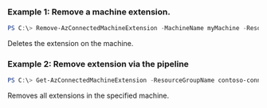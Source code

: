 ### Example 1: Remove a machine extension.
```powershell
PS C:\> Remove-AzConnectedMachineExtension -MachineName myMachine -ResourceGroupName myRG -Name custom

```

Deletes the extension on the machine.

### Example 2: Remove extension via the pipeline
```powershell
PS C:\> Get-AzConnectedMachineExtension -ResourceGroupName contoso-connected-machines -MachineName myMachine | Remove-AzConnectedMachineExtension

```

Removes all extensions in the specified machine.
